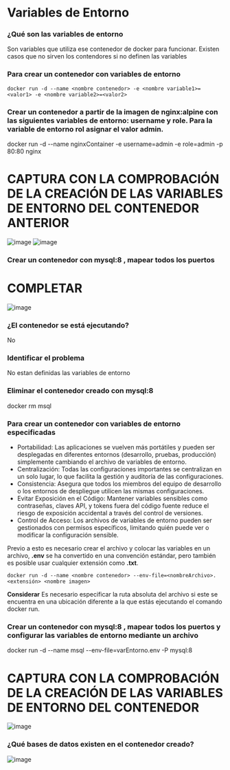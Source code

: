 # Variables de Entorno
### ¿Qué son las variables de entorno
Son variables que utiliza ese contenedor de docker para funcionar. Existen casos que no sirven los contendores si no definen las variables

### Para crear un contenedor con variables de entorno
```
docker run -d --name <nombre contenedor> -e <nombre variable1>=<valor1> -e <nombre variable2>=<valor2>
```

### Crear un contenedor a partir de la imagen de nginx:alpine con las siguientes variables de entorno: username y role. Para la variable de entorno rol asignar el valor admin.

docker run -d --name nginxContainer -e username=admin -e role=admin -p 80:80 nginx

# CAPTURA CON LA COMPROBACIÓN DE LA CREACIÓN DE LAS VARIABLES DE ENTORNO DEL CONTENEDOR ANTERIOR
![image](https://github.com/jeanpcot/2024A-ISWD633-Practica2/assets/161987855/8eefe7f7-bba6-4f71-a8fc-db0b66397d6d)
![image](https://github.com/jeanpcot/2024A-ISWD633-Practica2/assets/161987855/a6095bc2-479b-4d10-b783-d794f1e029d8)


### Crear un contenedor con mysql:8 , mapear todos los puertos
# COMPLETAR
![image](https://github.com/jeanpcot/2024A-ISWD633-Practica2/assets/161987855/ca1b6f5d-de09-4c3a-8b10-eb2e10ab31cb)

### ¿El contenedor se está ejecutando?
No 

### Identificar el problema
No estan definidas las variables de entorno

### Eliminar el contenedor creado con mysql:8 
docker rm msql

### Para crear un contenedor con variables de entorno especificadas
- Portabilidad: Las aplicaciones se vuelven más portátiles y pueden ser desplegadas en diferentes entornos (desarrollo, pruebas, producción) simplemente cambiando el archivo de variables de entorno.
- Centralización: Todas las configuraciones importantes se centralizan en un solo lugar, lo que facilita la gestión y auditoría de las configuraciones.
- Consistencia: Asegura que todos los miembros del equipo de desarrollo o los entornos de despliegue utilicen las mismas configuraciones.
- Evitar Exposición en el Código: Mantener variables sensibles como contraseñas, claves API, y tokens fuera del código fuente reduce el riesgo de exposición accidental a través del control de versiones.
- Control de Acceso: Los archivos de variables de entorno pueden ser gestionados con permisos específicos, limitando quién puede ver o modificar la configuración sensible.

Previo a esto es necesario crear el archivo y colocar las variables en un archivo, **.env** se ha convertido en una convención estándar, pero también es posible usar cualquier extensión como **.txt**.
```
docker run -d --name <nombre contenedor> --env-file=<nombreArchivo>.<extensión> <nombre imagen>
```
**Considerar**
Es necesario especificar la ruta absoluta del archivo si este se encuentra en una ubicación diferente a la que estás ejecutando el comando docker run.

### Crear un contenedor con mysql:8 , mapear todos los puertos y configurar las variables de entorno mediante un archivo
docker run -d --name msql --env-file=varEntorno.env -P mysql:8

# CAPTURA CON LA COMPROBACIÓN DE LA CREACIÓN DE LAS VARIABLES DE ENTORNO DEL CONTENEDOR 
![image](https://github.com/jeanpcot/2024A-ISWD633-Practica2/assets/161987855/ec08f232-a265-4b73-9e7f-4774d2b0c06a)


### ¿Qué bases de datos existen en el contenedor creado?
![image](https://github.com/jeanpcot/2024A-ISWD633-Practica2/assets/161987855/428ea588-68ec-41ca-86d6-38b8ea0c11b6)
